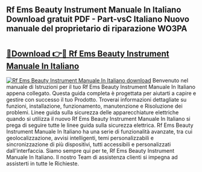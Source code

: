 ## Rf Ems Beauty Instrument Manuale In Italiano Download gratuit PDF - Part-vsC Italiano Nuovo manuale del proprietario di riparazione WO3PA

# <h2><a href="http://dfdacq.blite.top/?on=Rf+Ems+Beauty+Instrument+Manuale+In+Italiano">🔗Download 👉🔴 Rf Ems Beauty Instrument Manuale In Italiano</a></h2>

[![Rf Ems Beauty Instrument Manuale In Italiano download](https://i.imgur.com/lujVjoI.png)](http://dfdacq.blite.top/?on=Rf+Ems+Beauty+Instrument+Manuale+In+Italiano)
Benvenuto nel manuale di Istruzioni per il tuo Rf Ems Beauty Instrument Manuale In Italiano appena collegato. Questa guida completa è progettata per aiutarti a capire e gestire con successo il tuo Prodotto. Troverai informazioni dettagliate su funzioni, installazione, funzionamento, manutenzione e Risoluzione dei problemi. Linee guida sulla sicurezza delle apparecchiature elettriche quando si utilizza il nuovo Rf Ems Beauty Instrument Manuale In Italiano si prega di seguire tutte le linee guida sulla sicurezza elettrica. Rf Ems Beauty Instrument Manuale In Italiano ha una serie di funzionalità avanzate, tra cui geolocalizzazione, avvisi intelligenti, temi personalizzabili e sincronizzazione di più dispositivi, tutti accessibili e personalizzati dall'interfaccia. Siamo sempre qui per te, Rf Ems Beauty Instrument Manuale In Italiano. Il nostro Team di assistenza clienti si impegna ad assisterti in tutte le Richieste.
